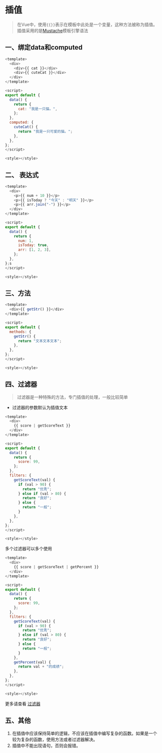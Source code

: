 # 插值

> 在Vue中，使用`{{}}`表示在模板中此处是一个变量，这种方法被称为插值。插值采用的是[Mustache](http://mustache.github.io/mustache.5.html)模板引擎语法

## 一、绑定data和computed

```js
<template>
  <div>
    <div>{{ cat }}</div>
    <div>{{ cuteCat }}</div>
  </div>
</template>

<script>
export default {
  data() {
    return {
      cat: "我是一只猫。",
    };
  },
  computed: {
    cuteCat() {
      return "我是一只可爱的猫。";
    },
  },
};
</script>

<style></style>

```
## 二、 表达式

```js
<template>
  <div>
    <p>{{ num + 10 }}</p>
    <p>{{ isToday ? "今天" : "明天" }}</p>
    <p>{{ arr.join("-") }}</p>
  </div>
</template>

<script>
export default {
  data() {
    return {
      num: 1,
      isToday: true,
      arr: [1, 2, 3],
    };
  },
};s
</script>

<style></style>

```

## 三、方法

```js
<template>
  <div>{{ getStr() }}</div>
</template>

<script>
export default {
  methods: {
    getStr() {
      return "文本文本文本";
    },
  },
};
</script>

<style></style>
```

## 四、过滤器

> 过滤器是一种特殊的方法，专门插值的处理，一般比较简单

- 过滤器的参数默认为插值文本

```js
<template>
  <div>
    {{ score | getScoreText }}
  </div>
</template>

<script>
export default {
  data() {
    return {
      score: 99,
    };
  },
  filters: {
    getScoreText(val) {
      if (val > 90) {
        return "优秀";
      } else if (val > 80) {
        return "良好";
      } else {
        return "一般";
      }
    },
  },
};
</script>

<style></style>

```

多个过滤器可以多个使用

```js
<template>
  <div>
    {{ score | getScoreText | getPercent }}
  </div>
</template>

<script>
export default {
  data() {
    return {
      score: 99,
    };
  },
  filters: {
    getScoreText(val) {
      if (val > 90) {
        return "优秀";
      } else if (val > 80) {
        return "良好";
      } else {
        return "一般";
      }
    },
    getPercent(val) {
      return val + "的成绩";
    },
  },
};
</script>

<style></style>

```

更多请查看 [过滤器](./过滤器)

## 五、其他

1. 在插值中应该保持简单的逻辑，不应该在插值中编写复杂的函数。如果是一个较为复杂的函数，使用方法或者过滤器解决。
2. 插值中不能出现语句，否则会报错。





